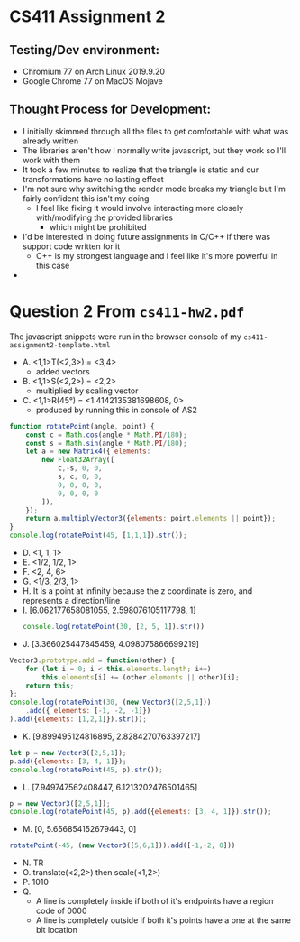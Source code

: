 # CS411 Assignment 2
## Testing/Dev environment: 
- Chromium 77 on Arch Linux 2019.9.20
- Google Chrome 77 on MacOS Mojave

## Thought Process for Development:
- I initially skimmed through all the files to get comfortable with what was already written
- The libraries aren't how I normally write javascript, but they work so I'll work with them
- It took a few minutes to realize that the triangle is static and our transformations have no lasting effect
- I'm not sure why switching the render mode breaks my triangle but I'm fairly confident this isn't my doing
    - I feel like fixing it would involve interacting more closely with/modifying the provided libraries
        - which might be prohibited
- I'd be interested in doing future assignments in C/C++ if there was support code written for it
    - C++ is my strongest language and I feel like it's more powerful in this case
- 

# Question 2 From `cs411-hw2.pdf`
The javascript snippets were run in the browser console of my `cs411-assignment2-template.html`
* A.  &lt;1,1>T(&lt;2,3>) = &lt;3,4>
   - added vectors
* B.  &lt;1,1>S(&lt;2,2>) = &lt;2,2>
    - multiplied by scaling vector
* C.  &lt;1,1>R(45&deg;) = &lt;1.4142135381698608, 0>
    - produced by running this in console of AS2
```js
function rotatePoint(angle, point) {
    const c = Math.cos(angle * Math.PI/180);
    const s = Math.sin(angle * Math.PI/180);
    let a = new Matrix4({ elements: 
        new Float32Array([ 
            c,-s, 0, 0,
            s, c, 0, 0,
            0, 0, 0, 0,
            0, 0, 0, 0 
        ]),
    });
    return a.multiplyVector3({elements: point.elements || point});
}
console.log(rotatePoint(45, [1,1,1]).str());
```
* D. &lt;1, 1, 1>
* E. &lt;1/2, 1/2, 1>
* F. &lt;2, 4, 6>
* G. &lt;1/3, 2/3, 1>
* H. It is a point at infinity because the z coordinate is zero, and represents a direction/line
* I. [6.062177658081055, 2.598076105117798, 1]
    ```js
    console.log(rotatePoint(30, [2, 5, 1]).str())
    ```
* J. [3.366025447845459, 4.098075866699219]
```js
Vector3.prototype.add = function(other) {
    for (let i = 0; i < this.elements.length; i++)
        this.elements[i] += (other.elements || other)[i];
    return this;
};
console.log(rotatePoint(30, (new Vector3([2,5,1]))
    .add({ elements: [-1, -2, -1]})
).add({elements: [1,2,1]}).str());
```
* K. [9.899495124816895, 2.8284270763397217]
```js
let p = new Vector3([2,5,1]);
p.add({elements: [3, 4, 1]});
console.log(rotatePoint(45, p).str());
```
* L. [7.949747562408447, 6.1213202476501465]
```js
p = new Vector3([2,5,1]);
console.log(rotatePoint(45, p).add({elements: [3, 4, 1]}).str());
```
* M. [0, 5.656854152679443, 0]
```js
rotatePoint(-45, (new Vector3([5,6,1])).add([-1,-2, 0]))
```
* N. TR
* O. translate(<2,2>) then scale(<1,2>)
* P. 1010
* Q. 
    - A line is completely inside if both of it's endpoints have a region code of 0000
    - A line is completely outside if both it's points have a one at the same bit location
